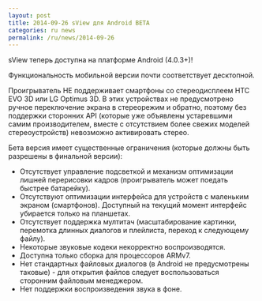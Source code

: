 ```yaml
---
layout: post
title: 2014-09-26 sView для Android BETA
categories: ru news
permalink: /ru/news/2014-09-26
---
```


sView теперь доступна на платформе Android (4.0.3+)!

Функциональность мобильной версии почти соответствует десктопной.

Проигрыватель НЕ поддерживает смартфоны со стереодисплеем HTC EVO 3D или LG Optimus 3D.
В этих устройствах не предусмотрено ручное переключение экрана в стереорежим и обратно, поэтому без поддержки сторонних API
(которые уже объявлены устаревшими самим производителем, вместе с отсутствием более свежих моделей стереоустройств) невозможно активировать стерео.

Бета версия имеет существенные ограничения (которые должны быть разрешены в финальной версии):

* Отсутствует управление подсветкой и механизм оптимизации лишней перерисовки кадров (проигрыватель может поедать быстрее батарейку).
* Отсутствуют оптимизации интерфейса для устройств с маленьким экраном (смартфонов). Доступный на текущий момент интерфейс убирается только на планшетах.
* Отсутствует поддержка мултитач (масштабирование картинки, перемотка длинных диалогов и плейлиста, переход к следующему файлу).
* Некоторые звуковые кодеки некорректно воспроизводятся.
* Доступна только сборка для процессоров ARMv7.
* Нет стандартных файловых диалогов (в Android не предусмотрены таковые) - для открытия файлов следует воспользоваться сторонним файловым менеджером.
* Нет поддержки воспроизведения звука в фоне.
<!--break-->
